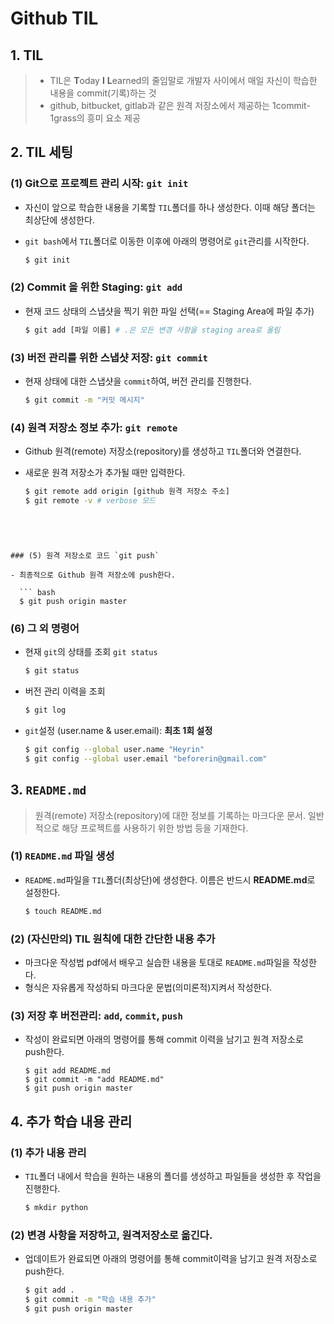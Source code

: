 # Github TIL

## 1. TIL

> - TIL은 **T**oday **I** **L**earned의 줄임말로 개발자 사이에서 매일 자신이 학습한 내용을 commit(기록)하는 것
> - github, bitbucket, gitlab과 같은 원격 저장소에서 제공하는 1commit-1grass의 흥미 요소 제공



## 2. TIL 세팅

### (1) Git으로 프로젝트 관리 시작: `git init`

- 자신이 앞으로 학습한 내용을 기록할 `TIL`폴더를 하나 생성한다. 이때 해당 폴더는 최상단에 생성한다. 

- `git bash`에서 `TIL`폴더로 이동한 이후에 아래의 명령어로 `git`관리를 시작한다.

  ```bash
  $ git init
  ```



### (2) Commit 을 위한 Staging: `git add`

- 현재 코드 상태의 스냅샷을 찍기 위한 파일 선택(== Staging Area에 파일 추가)

  ```bash
  $ git add [파일 이름] # .은 모든 변경 사항을 staging area로 올림
  ```



### (3) 버전 관리를 위한 스냅샷 저장: `git commit`

- 현재 상태에 대한 스냅샷을 `commit`하여, 버전 관리를 진행한다. 

  ```bash
  $ git commit -m "커밋 메시지"
  ```



### (4) 원격 저장소 정보 추가: `git remote`

- Github 원격(remote) 저장소(repository)를 생성하고 `TIL`폴더와 연결한다. 

- 새로운 원격 저장소가 추가될 때만 입력한다. 

  ```bash
  $ git remote add origin [github 원격 저장소 주소]
  $ git remote -v # verbose 모드 
```
  



### (5) 원격 저장소로 코드 `git push`

- 최종적으로 Github 원격 저장소에 push한다. 

  ``` bash
  $ git push origin master
  ```



### (6) 그 외 명령어

- 현재 `git`의 상태를 조회 `git status`

  ```bash
  $ git status
  ```

- 버전 관리 이력을 조회

  ```bash
  $ git log
  ```

- `git`설정 (user.name & user.email): **최초 1회 설정**

  ```bash
  $ git config --global user.name "Heyrin"
  $ git config --global user.email "beforerin@gmail.com"
  ```





## 3. `README.md`

> 원격(remote) 저장소(repository)에 대한 정보를 기록하는 마크다운 문서. 일반적으로 해당 프로젝트를 사용하기 위한 방법 등을 기재한다. 



### (1) `README.md` 파일 생성

- `README.md`파일을 `TIL`폴더(최상단)에 생성한다. 이름은 반드시 **README.md**로 설정한다. 

  ```bash
  $ touch README.md
  ```



### (2) (자신만의) TIL 원칙에 대한 간단한 내용 추가 

- 마크다운 작성법  pdf에서 배우고 실습한 내용을 토대로 `README.md`파일을 작성한다. 
- 형식은 자유롭게 작성하되 마크다운 문법(의미론적)지켜서 작성한다. 

  

### (3) 저장 후 버전관리: `add`, `commit`, `push` 

- 작성이 완료되면 아래의 명령어를 통해 commit 이력을 남기고 원격 저장소로 push한다. 

  ```
  $ git add README.md
  $ git commit -m "add README.md"
  $ git push origin master
  ```





## 4. 추가 학습 내용 관리 

### (1) 추가 내용 관리 

- `TIL`폴더 내에서 학습을 원하는 내용의 폴더를 생성하고 파일들을 생성한 후 작업을 진행한다. 

  ```python
  $ mkdir python
  ```

### (2) 변경 사항을 저장하고, 원격저장소로 옮긴다. 

- 업데이트가 완료되면 아래의 명령어를 통해 commit이력을 남기고 원격 저장소로 push한다. 

  ```bash
  $ git add .
  $ git commit -m "학습 내용 추가"
  $ git push origin master
  ```

  

